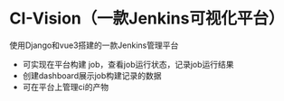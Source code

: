 # CI-Vision（一款Jenkins可视化平台）

使用Django和vue3搭建的一款Jenkins管理平台
* 可实现在平台构建 job，查看job运行状态，记录job运行结果
* 创建dashboard展示job构建记录的数据
* 可在平台上管理ci的产物